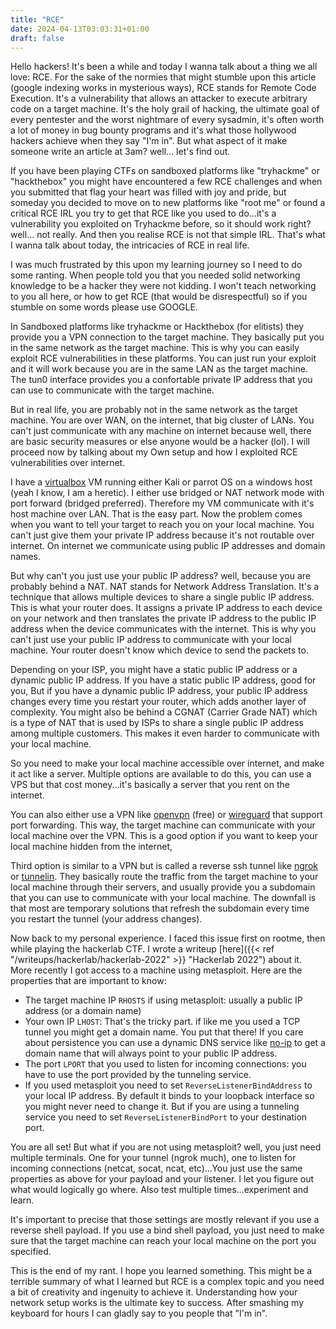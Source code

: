 ```yaml
---
title: "RCE"
date: 2024-04-13T03:03:31+01:00
draft: false
---
```


Hello hackers! It's been a while and today I wanna talk about a thing we all love: RCE.
For the sake of the normies that might stumble upon this article (google indexing works in mysterious ways),
RCE stands for Remote Code Execution. It's a vulnerability that allows an attacker to execute arbitrary code on a target machine. It's the holy grail of hacking, the ultimate goal of every pentester and the worst nightmare of every sysadmin, it's often worth a lot of money in bug bounty programs and it's what those hollywood hackers achieve
when they say "I'm in". But what aspect of it make someone write an article at 3am? well... let's find out.

If you have been playing CTFs on sandboxed platforms like "tryhackme" or "hackthebox" you might have encountered a few RCE challenges and when you submitted that flag your heart was filled with joy and pride, but someday you decided to move on to new platforms like "root me" or found a critical RCE IRL you try to get that RCE like you used to do...it's a vulnerability you exploited on Tryhackme before, so it should work right? well... not really.
And then you realise RCE is not that simple IRL. That's what I wanna talk about today, the intricacies of RCE in real life.

I was much frustrated by this upon my learning journey so I need to do some ranting. When people told you that
you needed solid networking knowledge to be a hacker they were not kidding. I won't teach networking to you all here, or how to get RCE (that would be disrespectful) so if you stumble on some words please use GOOGLE.

In Sandboxed platforms like tryhackme or Hackthebox (for elitists) they provide you a VPN connection to the target machine. They basically put you in the same network as the target machine. This is why you can easily exploit RCE vulnerabilities in these platforms. You can just run your exploit and it will work because you are in the same LAN as the target machine. The tun0 interface provides you a confortable private IP address that you can use to communicate with the target machine.

But in real life, you are probably not in the same network as the target machine. You are over WAN, on the internet, that big cluster of LANs. You can't just communicate with any machine on internet because well, there are basic security measures or else anyone would be a hacker (lol). I will proceed now by talking about my Own setup and how I exploited RCE vulnerabilities over internet.

I have a [virtualbox](https://www.virtualbox.org/) VM running either Kali or parrot OS on a windows host (yeah I know, I am a heretic).
I either use bridged or NAT network mode with port forward (bridged preferred). Therefore my VM communicate
with it's host machine over LAN. That is the easy part. Now the problem comes when you want to tell your target to
reach you on your local machine. You can't just give them your private IP address because it's not routable over internet. On internet we communicate using public IP addresses and domain names.

But why can't you just use your public IP address? well, because you are probably behind a NAT. NAT stands for Network Address Translation. It's a technique that allows multiple devices to share a single public IP address. This is what your router does. It assigns a private IP address to each device on your network and then translates the private IP address to the public IP address when the device communicates with the internet. This is why you can't just use your public IP address to communicate with your local machine. Your router doesn't know which device to send the packets to.

Depending on your ISP, you might have a static public IP address or a dynamic public IP address. If you have a static public IP address, good for you, But if you have a dynamic public IP address, your public IP address changes every time you restart your router, which adds another layer of complexity. You might also be behind a CGNAT (Carrier Grade NAT) which is a type of NAT that is used by ISPs to share a single public IP address among multiple customers. This makes it even harder to communicate with your local machine.

So you need to make your local machine accessible over internet, and make it act like a server.
Multiple options are available to do this, you can use a VPS but that cost money...it's basically a server that you rent on the internet.

You can also either use a VPN like [openvpn](https://openvpn.net/) (free) or [wireguard](https://www.wireguard.com/) that support port forwarding. This way, the target machine can communicate with your local machine over the VPN. This is a good option if you want to keep your local machine hidden from the internet,

Third option is similar to a VPN but is called a reverse ssh tunnel
like [ngrok](https://ngrok.com/) or [tunnelin](https://app.tunnelin.com/). They basically route the traffic from the target machine to your local machine through their servers, and
usually provide you a subdomain that you can use to communicate with your local machine. The downfall is that most
are temporary solutions that refresh the subdomain every time you restart the tunnel (your address changes).

Now back to my personal experience. I faced this issue first on rootme, then while playing the hackerlab CTF. I wrote a writeup [here]({{< ref "/writeups/hackerlab/hackerlab-2022" >}} "Hackerlab 2022") about it. More recently
I got access to a machine using metasploit. Here are the properties that are important to know:

- The target machine IP `RHOSTS` if using metasploit: usually a public IP address (or a domain name)
- Your own IP `LHOST`: That's the tricky part. if like me you used a TCP tunnel you might get a domain name.
  You put that there! If you care about persistence you can use a dynamic DNS service like [no-ip](https://www.noip.com/) to get a domain name that will always point to your public IP address.
- The port `LPORT` that you used to listen for incoming connections: you have to use the port provided by the tunneling service.
- If you used metasploit you need to set `ReverseListenerBindAddress` to your local IP address. By default it binds to
  your loopback interface so you might never need to change it. But if you are using a tunneling service you need to set `ReverseListenerBindPort` to your destination port.

You are all set! But what if you are not using metasploit? well, you just need multiple terminals. One for your tunnel (ngrok much), one to listen for incoming connections (netcat, socat, ncat, etc)...You just use the same properties as above for your payload and your listener. I let you figure out what would logically go where.
Also test multiple times...experiment and learn.

It's important to precise that those settings are mostly relevant if you use a reverse shell payload. If you use a bind shell payload, you  just need to make sure that the target machine can reach your local machine on the port you specified.

This is the end of my rant. I hope you learned something. This might be a terrible summary of what I learned but
RCE is a complex topic and you need a bit of creativity and ingenuity to achieve it. Understanding how your network
setup works is the ultimate key to success. After smashing my keyboard for hours I can gladly say to you people
that "I'm in".

